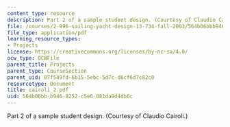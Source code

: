 ```yaml
---
content_type: resource
description: Part 2 of a sample student design. (Courtesy of Claudio Cairoli.)
file: /courses/2-996-sailing-yacht-design-13-734-fall-2003/564b06bbb9468252c5e6881da9d4db6c_cairoli_2.pdf
file_type: application/pdf
learning_resource_types:
- Projects
license: https://creativecommons.org/licenses/by-nc-sa/4.0/
ocw_type: OCWFile
parent_title: Projects
parent_type: CourseSection
parent_uid: 07f549fd-6b15-5ebc-5d7c-d6cf6d7c82c0
resourcetype: Document
title: cairoli_2.pdf
uid: 564b06bb-b946-8252-c5e6-881da9d4db6c
---
```

Part 2 of a sample student design. (Courtesy of Claudio Cairoli.)